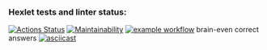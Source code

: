 ### Hexlet tests and linter status:

[![Actions Status](https://github.com/FFire/frontend-project-lvl1/workflows/hexlet-check/badge.svg)](https://github.com/FFire/frontend-project-lvl1/actions)
[![Maintainability](https://api.codeclimate.com/v1/badges/a99a88d28ad37a79dbf6/maintainability)](https://codeclimate.com/github/codeclimate/codeclimate/maintainability)
[![example workflow](https://github.com/FFire/frontend-project-lvl1/workflows/CI/badge.svg)](https://github.com/FFire/frontend-project-lvl1/actions)
brain-even correct answers
[![asciicast](https://asciinema.org/a/B855RiMLuYr2BNsh8hhURDVmM.svg)](https://asciinema.org/a/B855RiMLuYr2BNsh8hhURDVmM)
